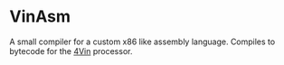 # VinAsm
A small compiler for a custom x86 like assembly language. Compiles to bytecode for the [4Vin](https://github.com/gideon-pol/4Vin/tree/main) processor.
